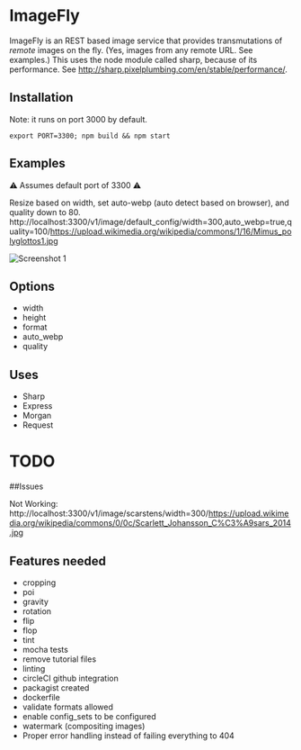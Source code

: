 # ImageFly
ImageFly is an REST based image service that provides  transmutations of *remote* images on the fly. (Yes, images from any remote URL. See examples.) This uses the node module called sharp, because of its performance. See http://sharp.pixelplumbing.com/en/stable/performance/. 

## Installation

Note: it runs on port 3000 by default. 

```
export PORT=3300; npm build && npm start
```

## Examples

⚠️ Assumes default port of 3300 ⚠️

Resize based on width, set auto-webp (auto detect based on browser), and quality down to 80.
http://localhost:3300/v1/image/default_config/width=300,auto_webp=true,quality=100/https://upload.wikimedia.org/wikipedia/commons/1/16/Mimus_polyglottos1.jpg

![Screenshot 1](https://raw.githubusercontent.com/wiki/scarstens/imagefly/images/imagefly-screenshot-compression-resize.png)

## Options

- width
- height
- format
- auto_webp
- quality

## Uses

- Sharp
- Express
- Morgan
- Request

# TODO

##Issues

Not Working:
http://localhost:3300/v1/image/scarstens/width=300/https://upload.wikimedia.org/wikipedia/commons/0/0c/Scarlett_Johansson_C%C3%A9sars_2014.jpg

## Features needed

- cropping
- poi
- gravity
- rotation
- flip
- flop
- tint
- mocha tests
- remove tutorial files
- linting
- circleCI github integration
- packagist created
- dockerfile
- validate formats allowed
- enable config_sets to be configured
- watermark (compositing images)
- Proper error handling instead of failing everything to 404
